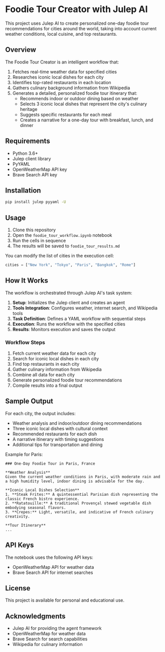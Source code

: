 # Foodie Tour Creator with Julep AI

This project uses Julep AI to create personalized one-day foodie tour recommendations for cities around the world, taking into account current weather conditions, local cuisine, and top restaurants.

## Overview

The Foodie Tour Creator is an intelligent workflow that:

1. Fetches real-time weather data for specified cities
2. Researches iconic local dishes for each city
3. Identifies top-rated restaurants in each location
4. Gathers culinary background information from Wikipedia
5. Generates a detailed, personalized foodie tour itinerary that:
   - Recommends indoor or outdoor dining based on weather
   - Selects 3 iconic local dishes that represent the city's culinary heritage
   - Suggests specific restaurants for each meal
   - Creates a narrative for a one-day tour with breakfast, lunch, and dinner

## Requirements

- Python 3.6+
- Julep client library
- PyYAML
- OpenWeatherMap API key
- Brave Search API key

## Installation

```bash
pip install julep pyyaml -U
```

## Usage

1. Clone this repository
2. Open the `foodie_tour_workflow.ipynb` notebook
3. Run the cells in sequence
4. The results will be saved to `foodie_tour_results.md`

You can modify the list of cities in the execution cell:

```python
cities = ["New York", "Tokyo", "Paris", "Bangkok", "Rome"]
```

## How It Works

The workflow is orchestrated through Julep AI's task system:

1. **Setup**: Initializes the Julep client and creates an agent
2. **Tools Integration**: Configures weather, internet search, and Wikipedia tools
3. **Task Definition**: Defines a YAML workflow with sequential steps
4. **Execution**: Runs the workflow with the specified cities
5. **Results**: Monitors execution and saves the output

### Workflow Steps

1. Fetch current weather data for each city
2. Search for iconic local dishes in each city
3. Find top restaurants in each city
4. Gather culinary information from Wikipedia
5. Combine all data for each city
6. Generate personalized foodie tour recommendations
7. Compile results into a final output

## Sample Output

For each city, the output includes:

- Weather analysis and indoor/outdoor dining recommendations
- Three iconic local dishes with cultural context
- Recommended restaurants for each dish
- A narrative itinerary with timing suggestions
- Additional tips for transportation and dining

Example for Paris:
```
### One-Day Foodie Tour in Paris, France

**Weather Analysis**
Given the current weather conditions in Paris, with moderate rain and a high humidity level, indoor dining is advisable for the day.

**Iconic Local Dishes Selection**
1. **Steak Frites:** A quintessential Parisian dish representing the classic French bistro experience.
2. **Ratatouille:** A traditional Provençal stewed vegetable dish embodying seasonal flavors.
3. **Crepes:** Light, versatile, and indicative of French culinary creativity.

**Tour Itinerary**
...
```

## API Keys

The notebook uses the following API keys:
- OpenWeatherMap API for weather data
- Brave Search API for internet searches

## License

This project is available for personal and educational use.

## Acknowledgments

- Julep AI for providing the agent framework
- OpenWeatherMap for weather data
- Brave Search for search capabilities
- Wikipedia for culinary information
